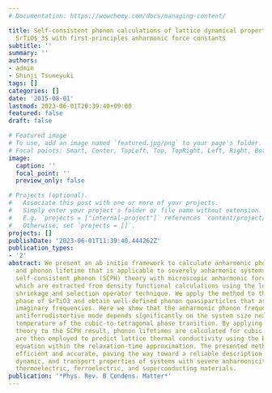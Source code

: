 ```yaml
---
# Documentation: https://wowchemy.com/docs/managing-content/

title: Self-consistent phonon calculations of lattice dynamical properties in cubic
  SrTiO$_3$ with first-principles anharmonic force constants
subtitle: ''
summary: ''
authors:
- admin
- Shinji Tsuneyuki
tags: []
categories: []
date: '2015-08-01'
lastmod: 2023-06-01T20:39:40+09:00
featured: false
draft: false

# Featured image
# To use, add an image named `featured.jpg/png` to your page's folder.
# Focal points: Smart, Center, TopLeft, Top, TopRight, Left, Right, BottomLeft, Bottom, BottomRight.
image:
  caption: ''
  focal_point: ''
  preview_only: false

# Projects (optional).
#   Associate this post with one or more of your projects.
#   Simply enter your project's folder or file name without extension.
#   E.g. `projects = ["internal-project"]` references `content/project/deep-learning/index.md`.
#   Otherwise, set `projects = []`.
projects: []
publishDate: '2023-06-01T11:39:40.444262Z'
publication_types:
- '2'
abstract: We present an ab initio framework to calculate anharmonic phonon frequency
  and phonon lifetime that is applicable to severely anharmonic systems. We employ
  self-consistent phonon (SCPH) theory with microscopic anharmonic force constants,
  which are extracted from density functional calculations using the least absolute
  shrinkage and selection operator technique. We apply the method to the high-temperature
  phase of SrTiO3 and obtain well-defined phonon quasiparticles that are free from
  imaginary frequencies. Here we show that the anharmonic phonon frequency of the
  antiferrodistortive mode depends significantly on the system size near the critical
  temperature of the cubic-to-tetragonal phase transition. By applying perturbation
  theory to the SCPH result, phonon lifetimes are calculated for cubic SrTiO3, which
  are then employed to predict lattice thermal conductivity using the Boltzmann transport
  equation within the relaxation-time approximation. The presented methodology is
  efficient and accurate, paving the way toward a reliable description of thermodynamic,
  dynamic, and transport properties of systems with severe anharmonicity, including
  thermoelectric, ferroelectric, and superconducting materials.
publication: '*Phys. Rev. B Condens. Matter*'
---
```

